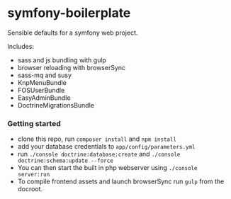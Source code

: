 symfony-boilerplate
===================

Sensible defaults for a symfony web project.

Includes:
  - sass and js bundling with gulp
  - browser reloading with browserSync
  - sass-mq and susy
  - KnpMenuBundle
  - FOSUserBundle
  - EasyAdminBundle
  - DoctrineMigrationsBundle

### Getting started
- clone this repo, run `composer install` and `npm install`
- add your database credentials to `app/config/parameters.yml`
- run `./console doctrine:database:create` and `./console doctrine:schema:update --force`
- You can then start the built in php webserver using `./console server:run`
- To compile frontend assets and launch browserSync run `gulp` from the docroot.